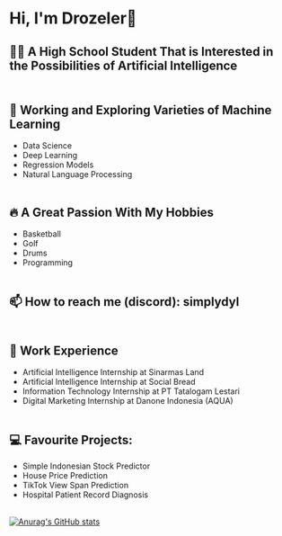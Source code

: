# Hi, I'm Drozeler👋
## 👨‍💻 A High School Student That is Interested in the Possibilities of Artificial Intelligence<br/><br/>

## 🔭 Working and Exploring Varieties of Machine Learning
- Data Science
- Deep Learning
- Regression Models
- Natural Language Processing<br/><br/>

## 🔥 A Great Passion With My Hobbies
- Basketball
- Golf
- Drums
- Programming<br/><br/>

## 📫 How to reach me (discord): simplydyl<br/><br/>

## 📝 Work Experience
- Artificial Intelligence Internship at Sinarmas Land
- Artificial Intelligence Internship at Social Bread
- Information Technology Internship at PT Tatalogam Lestari
- Digital Marketing Internship at Danone Indonesia (AQUA)<br/><br/>

## 💻 Favourite Projects:
- Simple Indonesian Stock Predictor
- House Price Prediction
- TikTok View Span Prediction
- Hospital Patient Record Diagnosis<br/><br/>

[![Anurag's GitHub stats](https://github-readme-stats.vercel.app/api?username=Drozeler)](https://github.com/anuraghazra/github-readme-stats)
